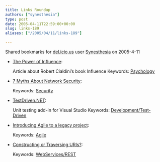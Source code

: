 ```yaml
---
title: Links Roundup
authors: ["synesthesia"]
type: post
date: 2005-04-11T22:59:00+00:00
slug: links-189 
aliases: ["/2005/04/11/links-189"]

---
```

Shared bookmarks for [del.icio.us][1] user  [Synesthesia][2] on 2005-4-11

  * [The Power of Influence][3]:
  
    Article about Robert Cialdini&#8217;s book Influence Keywords: [Psychology][4]
  * [7 Myths About Network Security][5]:
   
    Keywords: [Security][6]
  * [TestDriven.NET][7]:
  
    Unit testing add-in for Visual Studio Keywords: [Development/Test-Driven][8]
  * [Introducing Agile to a legacy project][9]:
   
    Keywords: [Agile][10]
  * [Constructing or Traversing URIs?][11]:
   
    Keywords: [WebServices/REST][12]

 [1]: https://del.icio.us/
 [2]: https://del.icio.us/synesthesia
 [3]: https://researchmag.asu.edu/articles/persuasion.html "https://researchmag.asu.edu/articles/persuasion.html"
 [4]: https://del.icio.us/synesthesia/Psychology
 [5]: https://www.securitypipeline.com/showArticle.jhtml?articleId=160401820&pgno=1 "https://www.securitypipeline.com/showArticle.jhtml?articleId=160401820&pgno=1"
 [6]: https://del.icio.us/synesthesia/Security
 [7]: https://www.testdriven.net/Default.aspx?tabid=1 "https://www.testdriven.net/Default.aspx?tabid=1"
 [8]: https://del.icio.us/synesthesia/Development/Test-Driven
 [9]: https://www.testing.com/cgi-bin/blog/2005/04/06#introducing-to-legacy "https://www.testing.com/cgi-bin/blog/2005/04/06#introducing-to-legacy"
 [10]: https://del.icio.us/synesthesia/Agile
 [11]: https://www.xml.com/pub/a/2005/04/06/restful.html "https://www.xml.com/pub/a/2005/04/06/restful.html"
 [12]: https://del.icio.us/synesthesia/WebServices/REST